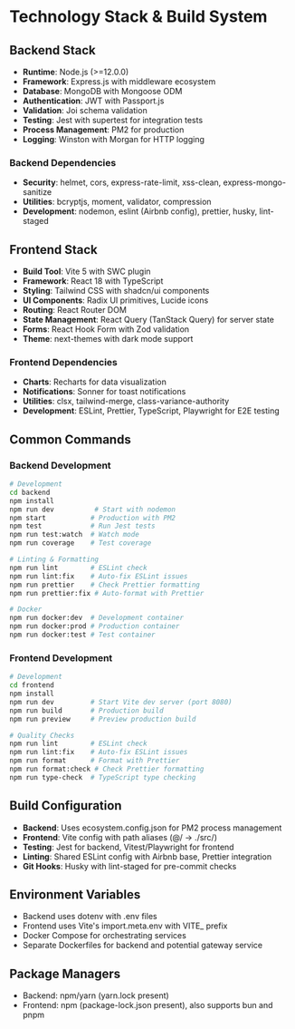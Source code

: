 # Technology Stack & Build System

## Backend Stack
- **Runtime**: Node.js (>=12.0.0)
- **Framework**: Express.js with middleware ecosystem
- **Database**: MongoDB with Mongoose ODM
- **Authentication**: JWT with Passport.js
- **Validation**: Joi schema validation
- **Testing**: Jest with supertest for integration tests
- **Process Management**: PM2 for production
- **Logging**: Winston with Morgan for HTTP logging

### Backend Dependencies
- **Security**: helmet, cors, express-rate-limit, xss-clean, express-mongo-sanitize
- **Utilities**: bcryptjs, moment, validator, compression
- **Development**: nodemon, eslint (Airbnb config), prettier, husky, lint-staged

## Frontend Stack
- **Build Tool**: Vite 5 with SWC plugin
- **Framework**: React 18 with TypeScript
- **Styling**: Tailwind CSS with shadcn/ui components
- **UI Components**: Radix UI primitives, Lucide icons
- **Routing**: React Router DOM
- **State Management**: React Query (TanStack Query) for server state
- **Forms**: React Hook Form with Zod validation
- **Theme**: next-themes with dark mode support

### Frontend Dependencies
- **Charts**: Recharts for data visualization
- **Notifications**: Sonner for toast notifications
- **Utilities**: clsx, tailwind-merge, class-variance-authority
- **Development**: ESLint, Prettier, TypeScript, Playwright for E2E testing

## Common Commands

### Backend Development
```bash
# Development
cd backend
npm install
npm run dev          # Start with nodemon
npm start           # Production with PM2
npm test            # Run Jest tests
npm run test:watch  # Watch mode
npm run coverage    # Test coverage

# Linting & Formatting
npm run lint        # ESLint check
npm run lint:fix    # Auto-fix ESLint issues
npm run prettier    # Check Prettier formatting
npm run prettier:fix # Auto-format with Prettier

# Docker
npm run docker:dev  # Development container
npm run docker:prod # Production container
npm run docker:test # Test container
```

### Frontend Development
```bash
# Development
cd frontend
npm install
npm run dev         # Start Vite dev server (port 8080)
npm run build       # Production build
npm run preview     # Preview production build

# Quality Checks
npm run lint        # ESLint check
npm run lint:fix    # Auto-fix ESLint issues
npm run format      # Format with Prettier
npm run format:check # Check Prettier formatting
npm run type-check  # TypeScript type checking
```

## Build Configuration
- **Backend**: Uses ecosystem.config.json for PM2 process management
- **Frontend**: Vite config with path aliases (@/ -> ./src/)
- **Testing**: Jest for backend, Vitest/Playwright for frontend
- **Linting**: Shared ESLint config with Airbnb base, Prettier integration
- **Git Hooks**: Husky with lint-staged for pre-commit checks

## Environment Variables
- Backend uses dotenv with .env files
- Frontend uses Vite's import.meta.env with VITE_ prefix
- Docker Compose for orchestrating services
- Separate Dockerfiles for backend and potential gateway service

## Package Managers
- Backend: npm/yarn (yarn.lock present)
- Frontend: npm (package-lock.json present), also supports bun and pnpm